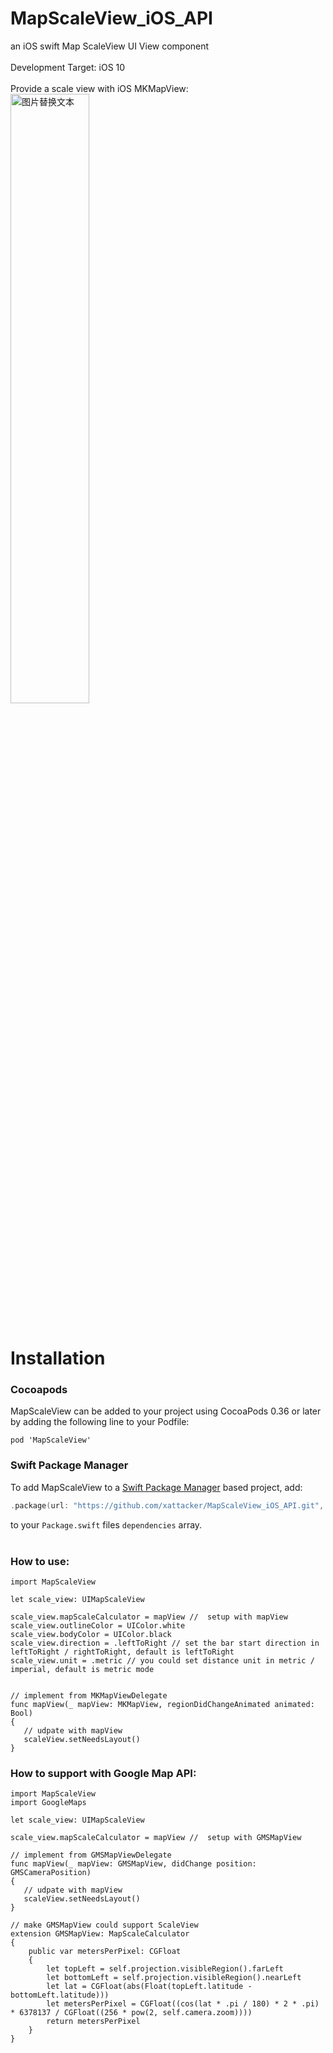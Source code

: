 # MapScaleView_iOS_API

an iOS swift Map ScaleView UI View component 
<br><br>
Development Target: iOS 10
<br><br>
Provide a scale view with iOS MKMapView:<br>
<img src="/rm_res/cut1.png" alt="图片替换文本" width="50%" height="50%" align="bottom" /><br><br>


# Installation

### Cocoapods
MapScaleView can be added to your project using CocoaPods 0.36 or later by adding the following line to your Podfile:
```
pod 'MapScaleView'
```

### Swift Package Manager
To add MapScaleView to a [Swift Package Manager](https://swift.org/package-manager/) based project, add:

```swift
.package(url: "https://github.com/xattacker/MapScaleView_iOS_API.git", .upToNextMajor(from: "1.2.0")),
```
to your `Package.swift` files `dependencies` array.
<br><br>

### How to use:

```
import MapScaleView

let scale_view: UIMapScaleView

scale_view.mapScaleCalculator = mapView //  setup with mapView
scale_view.outlineColor = UIColor.white
scale_view.bodyColor = UIColor.black
scale_view.direction = .leftToRight // set the bar start direction in leftToRight / rightToRight, default is leftToRight
scale_view.unit = .metric // you could set distance unit in metric / imperial, default is metric mode


// implement from MKMapViewDelegate
func mapView(_ mapView: MKMapView, regionDidChangeAnimated animated: Bool)
{
   // udpate with mapView
   scaleView.setNeedsLayout()
}
```

### How to support with Google Map API:

```
import MapScaleView
import GoogleMaps

let scale_view: UIMapScaleView

scale_view.mapScaleCalculator = mapView //  setup with GMSMapView

// implement from GMSMapViewDelegate
func mapView(_ mapView: GMSMapView, didChange position: GMSCameraPosition)
{
   // udpate with mapView
   scaleView.setNeedsLayout()
}

// make GMSMapView could support ScaleView
extension GMSMapView: MapScaleCalculator
{
    public var metersPerPixel: CGFloat
    {
        let topLeft = self.projection.visibleRegion().farLeft
        let bottomLeft = self.projection.visibleRegion().nearLeft
        let lat = CGFloat(abs(Float(topLeft.latitude - bottomLeft.latitude)))
        let metersPerPixel = CGFloat((cos(lat * .pi / 180) * 2 * .pi) * 6378137 / CGFloat((256 * pow(2, self.camera.zoom))))
        return metersPerPixel
    }
}
```
